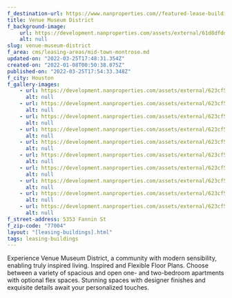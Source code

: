 ```yaml
---
f_destination-url: https://www.nanproperties.com//featured-lease-buildings/venue-museum-district
title: Venue Museum District
f_background-image:
    url: https://development.nanproperties.com/assets/external/61d8dfdd0f3d1154842935ea_thumbnailer.png
    alt: null
slug: venue-museum-district
f_area: cms/leasing-areas/mid-town-montrose.md
updated-on: "2022-03-25T17:48:31.354Z"
created-on: "2022-01-08T00:50:38.075Z"
published-on: "2022-03-25T17:54:33.348Z"
f_city: Houston
f_gallery-images:
    - url: https://development.nanproperties.com/assets/external/623cf5e16fe4b964a4b02d41_62269337efb134.42036244423.jpg
      alt: null
    - url: https://development.nanproperties.com/assets/external/623cf5e1119861cfbe918afe_622695b1c965e4.31300526378.jpg
      alt: null
    - url: https://development.nanproperties.com/assets/external/623cf5e01740de6e5f8b6198_622694ed5cb843.70989138321.jpg
      alt: null
    - url: https://development.nanproperties.com/assets/external/623cf5e09afed10f082ba93e_622694d66d5201.24825051727.jpg
      alt: null
    - url: https://development.nanproperties.com/assets/external/623cf5e19afed1567d2ba93f_622694bb1581e3.02056400130.jpg
      alt: null
    - url: https://development.nanproperties.com/assets/external/623cf5e0eb49042a408881aa_6226948f5d9201.07870182284.jpg
      alt: null
    - url: https://development.nanproperties.com/assets/external/623cf5dfa2d3c7cb7cf0d10f_62269435945aa6.06694832783.jpg
      alt: null
    - url: https://development.nanproperties.com/assets/external/623cf5e02d6a84413aacc72c_622693ed1afd53.73130008138.jpg
      alt: null
    - url: https://development.nanproperties.com/assets/external/623cf5e15eb0037aa000a757_6226938fa24eb0.46900870464.jpg
      alt: null
    - url: https://development.nanproperties.com/assets/external/623cf5dfb1a21e62e36485f5_62269379477926.95795338143.jpg
      alt: null
f_street-address: 5353 Fannin St
f_zip-code: "77004"
layout: "[leasing-buildings].html"
tags: leasing-buildings
---
```


Experience Venue Museum District, a community with modern sensibility, enabling truly inspired living. Inspired and Flexible Floor Plans. Choose between a variety of spacious and open one- and two-bedroom apartments with optional flex spaces. Stunning spaces with designer finishes and exquisite details await your personalized touches.
